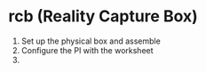 # rcb (Reality Capture Box)

1. Set up the physical box and assemble
1. Configure the PI with the worksheet
1. 
